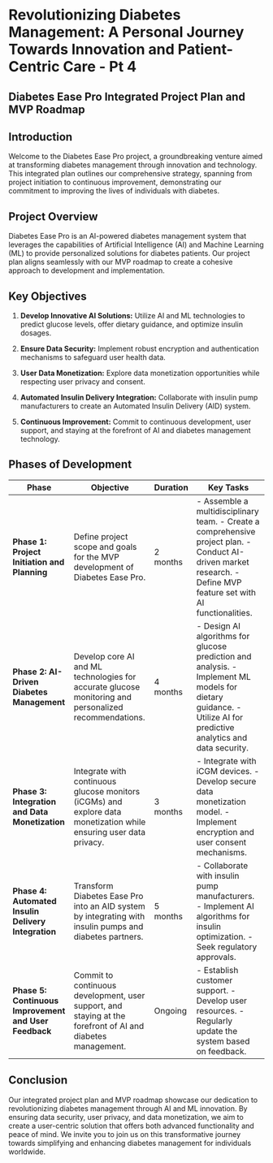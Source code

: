 # Revolutionizing Diabetes Management: A Personal Journey Towards Innovation and Patient-Centric Care - Pt 4

## Diabetes Ease Pro Integrated Project Plan and MVP Roadmap

## Introduction

Welcome to the Diabetes Ease Pro project, a groundbreaking venture aimed at transforming diabetes management through innovation and technology. This integrated plan outlines our comprehensive strategy, spanning from project initiation to continuous improvement, demonstrating our commitment to improving the lives of individuals with diabetes.

## Project Overview

Diabetes Ease Pro is an AI-powered diabetes management system that leverages the capabilities of Artificial Intelligence (AI) and Machine Learning (ML) to provide personalized solutions for diabetes patients. Our project plan aligns seamlessly with our MVP roadmap to create a cohesive approach to development and implementation.

## Key Objectives

1. **Develop Innovative AI Solutions:** Utilize AI and ML technologies to predict glucose levels, offer dietary guidance, and optimize insulin dosages.

2. **Ensure Data Security:** Implement robust encryption and authentication mechanisms to safeguard user health data.

3. **User Data Monetization:** Explore data monetization opportunities while respecting user privacy and consent.

4. **Automated Insulin Delivery Integration:** Collaborate with insulin pump manufacturers to create an Automated Insulin Delivery (AID) system.

5. **Continuous Improvement:** Commit to continuous development, user support, and staying at the forefront of AI and diabetes management technology.

## Phases of Development

| Phase                                                 | Objective                                                                                                          | Duration | Key Tasks                                                                                                                                                          |
| ----------------------------------------------------- | ------------------------------------------------------------------------------------------------------------------ | -------- | ------------------------------------------------------------------------------------------------------------------------------------------------------------------ |
| **Phase 1: Project Initiation and Planning**          | Define project scope and goals for the MVP development of Diabetes Ease Pro.                                       | 2 months | - Assemble a multidisciplinary team. - Create a comprehensive project plan. - Conduct AI-driven market research. - Define MVP feature set with AI functionalities. |
| **Phase 2: AI-Driven Diabetes Management**            | Develop core AI and ML technologies for accurate glucose monitoring and personalized recommendations.              | 4 months | - Design AI algorithms for glucose prediction and analysis. - Implement ML models for dietary guidance. - Utilize AI for predictive analytics and data security.   |
| **Phase 3: Integration and Data Monetization**        | Integrate with continuous glucose monitors (iCGMs) and explore data monetization while ensuring user data privacy. | 3 months | - Integrate with iCGM devices. - Develop secure data monetization model. - Implement encryption and user consent mechanisms.                                       |
| **Phase 4: Automated Insulin Delivery Integration**   | Transform Diabetes Ease Pro into an AID system by integrating with insulin pumps and diabetes partners.            | 5 months | - Collaborate with insulin pump manufacturers. - Implement AI algorithms for insulin optimization. - Seek regulatory approvals.                                    |
| **Phase 5: Continuous Improvement and User Feedback** | Commit to continuous development, user support, and staying at the forefront of AI and diabetes management.        | Ongoing  | - Establish customer support. - Develop user resources. - Regularly update the system based on feedback.                                                           |

## Conclusion

Our integrated project plan and MVP roadmap showcase our dedication to revolutionizing diabetes management through AI and ML innovation. By ensuring data security, user privacy, and data monetization, we aim to create a user-centric solution that offers both advanced functionality and peace of mind. We invite you to join us on this transformative journey towards simplifying and enhancing diabetes management for individuals worldwide.
